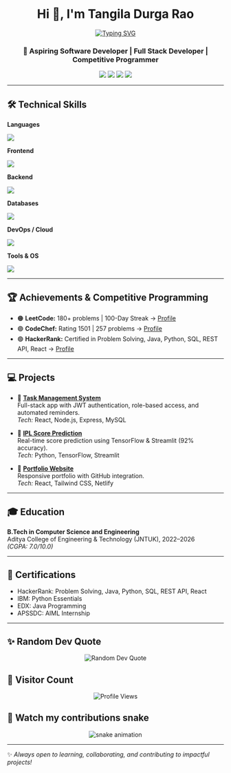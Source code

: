 <h1 align="center">Hi 👋, I'm Tangila Durga Rao</h1>

<p align="center">
  <a href="https://git.io/typing-svg">
    <img src="https://readme-typing-svg.herokuapp.com?font=Fira+Code&size=24&pause=1000&color=F75C7E&center=true&vCenter=true&width=500&lines=Aspiring+Software+Developer;Full+Stack+Developer;Competitive+Programmer;Tech+Enthusiast;Always+Learning+New+Things" alt="Typing SVG" />
  </a>
</p>

<h3 align="center">🚀 Aspiring Software Developer | Full Stack Developer | Competitive Programmer</h3>

<p align="center">
  <a href="https://github.com/durga-lucky"><img src="https://img.shields.io/badge/GitHub-100000?logo=github&logoColor=white&style=for-the-badge" /></a>
  <a href="https://www.linkedin.com/in/tangila-durga-rao-24423a303/"><img src="https://img.shields.io/badge/LinkedIn-0A66C2?logo=linkedin&logoColor=white&style=for-the-badge" /></a>
  <a href="mailto:22mh1a05f0@acoe.edu.in"><img src="https://img.shields.io/badge/Email-D14836?logo=gmail&logoColor=white&style=for-the-badge" /></a>
  <a href="https://durga-portfolio.netlify.app"><img src="https://img.shields.io/badge/Portfolio-ff9800?logo=About.me&logoColor=white&style=for-the-badge" /></a>
</p>

---

## 🛠️ Technical Skills

**Languages**  
<p>
  <img src="https://skillicons.dev/icons?i=java,python,cpp,js,ts" />
</p>

**Frontend**  
<p>
  <img src="https://skillicons.dev/icons?i=react,angular,tailwind,vite" />
</p>

**Backend**  
<p>
  <img src="https://skillicons.dev/icons?i=spring,nodejs,express" />
</p>

**Databases**  
<p>
  <img src="https://skillicons.dev/icons?i=mysql,mongodb" />
</p>

**DevOps / Cloud**  
<p>
  <img src="https://skillicons.dev/icons?i=aws,docker,jenkins,netlify" />
</p>

**Tools & OS**  
<p>
  <img src="https://skillicons.dev/icons?i=git,github,postman,vscode,linux" />
</p>

---

## 🏆 Achievements & Competitive Programming
- 🟠 **LeetCode:** 180+ problems | 100-Day Streak → [Profile](https://leetcode.com/u/durga_rao121/)  
- 🟣 **CodeChef:** Rating 1501 | 257 problems → [Profile](https://www.codechef.com/users/tdurgarao)  
- 🟢 **HackerRank:** Certified in Problem Solving, Java, Python, SQL, REST API, React → [Profile](https://www.hackerrank.com/profile/22MH1A05f0)  

---

## 💻 Projects

- 🔹 **[Task Management System](https://task-management-system-beta-orpin.vercel.app/)**  
  Full-stack app with JWT authentication, role-based access, and automated reminders.  
  *Tech:* React, Node.js, Express, MySQL  

- 🔹 **[IPL Score Prediction](https://github.com/durga-lucky/Ipl-score-prediction-using-deeplearning)**  
  Real-time score prediction using TensorFlow & Streamlit (92% accuracy).  
  *Tech:* Python, TensorFlow, Streamlit  

- 🔹 **[Portfolio Website](https://tangila-durgarao-portfolio.vercel.app/)**  
  Responsive portfolio with GitHub integration.  
  *Tech:* React, Tailwind CSS, Netlify  

---

## 🎓 Education
**B.Tech in Computer Science and Engineering**  
Aditya College of Engineering & Technology (JNTUK), 2022–2026  
*(CGPA: 7.0/10.0)*  

---

## 📜 Certifications
- HackerRank: Problem Solving, Java, Python, SQL, REST API, React  
- IBM: Python Essentials  
- EDX: Java Programming  
- APSSDC: AIML Internship  

---

## ✨ Random Dev Quote
<p align="center">
  <img src="https://quotes-github-readme.vercel.app/api?type=horizontal&theme=radical" alt="Random Dev Quote" />
</p>

## 👀 Visitor Count
<p align="center">
  <img src="https://komarev.com/ghpvc/?username=durga-lucky&label=Profile%20Views&color=0e75b6&style=flat" alt="Profile Views" />
</p>

## 🐍 Watch my contributions snake
<p align="center">
  <img src="https://raw.githubusercontent.com/durga-lucky/durga-lucky/output/github-contribution-grid-snake.svg" alt="snake animation" />
</p>

---

✨ *Always open to learning, collaborating, and contributing to impactful projects!*  
